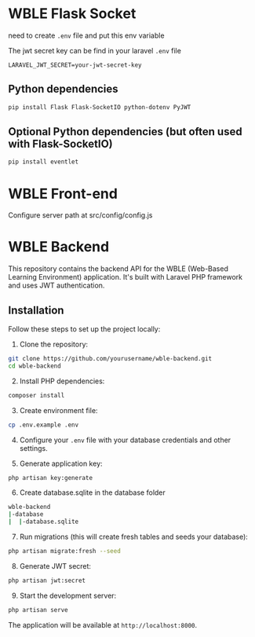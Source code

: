 # WBLE Flask Socket
need to create ```.env``` file and put this env variable

The jwt secret key can be find in your laravel ```.env``` file

```LARAVEL_JWT_SECRET=your-jwt-secret-key```

## Python dependencies
```bash
pip install Flask Flask-SocketIO python-dotenv PyJWT
```

## Optional Python dependencies (but often used with Flask-SocketIO)
```bash
pip install eventlet
```


# WBLE Front-end
Configure server path at src/config/config.js

# WBLE Backend

This repository contains the backend API for the WBLE (Web-Based Learning Environment) application. It's built with Laravel PHP framework and uses JWT authentication.

## Installation

Follow these steps to set up the project locally:

1. Clone the repository:
```bash
git clone https://github.com/yourusername/wble-backend.git
cd wble-backend
```

2. Install PHP dependencies:
```bash
composer install
```

3. Create environment file:
```bash
cp .env.example .env
```

4. Configure your `.env` file with your database credentials and other settings.

5. Generate application key:
```bash
php artisan key:generate
```

6. Create database.sqlite in the database folder
```bash
wble-backend
|-database
|  |-database.sqlite
```

7. Run migrations (this will create fresh tables and seeds your database):
```bash
php artisan migrate:fresh --seed
```

8. Generate JWT secret:
```bash
php artisan jwt:secret
```

9. Start the development server:
```bash
php artisan serve
```

The application will be available at `http://localhost:8000`.
